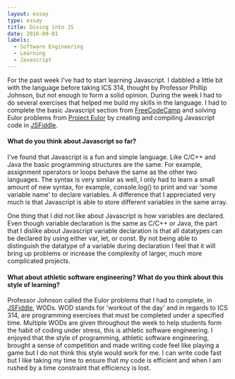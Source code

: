 ```yaml
---
layout: essay
type: essay
title: Diving into JS
date: 2016-09-01
labels:
  - Software Engineering
  - Learning
  - Javascript
---
```


For the past week I've had to start learning Javascript.  I dabbled a little bit with the language before taking ICS 314, thought by Professor Phillip Johnson, but not enough to form a solid opinion.  During the week I had to do several exercises that helped me build my skills in the language.  I had to complete the basic Javascript section from [FreeCodeCamp](https://www.freecodecamp.com/) and solving Eulor problems from [Project Eulor](https://projecteuler.net/) by creating and compiling Javascript code in [JSFiddle](https://jsfiddle.net/).

<h4>What do you think about Javascript so far?</h4>

I've found that Javascript is a fun and simple language.  Like C/C++ and Java the basic programming structures are the same.  For example, assignment operators or loops behave the same as the other two languages.  The syntax is very similar as well, I only had to learn a small amount of new syntax, for example, console.log() to print and var 'some variable name' to declare variables.  A difference that I appreciated very much is that Javascript is able to store different variables in the same array.

One thing that I did not like about Javascript is how variables are declared.  Even though variable declaration is the same as C/C++ or Java, the part that I dislike about Javascript variable declaration is that all datatypes can be declared by using either var, let, or const.  By not being able to distinguish the datatype of a variable during declaration I feel that it will bring up problems or increase the complexity of larger, much more complicated projects.

<h4>What about athletic software engineering? What do you think about this style of learning?</h4>

Professor Johnson called the Eulor problems that I had to complete, in [JSFiddle](https://jsfiddle.net/), WODs.  WOD stands for 'workout of the day' and in regards to ICS 314, are programming exercises that must be completed under a specified time.  Multiple WODs are given throughout the week to help students form the habit of coding under stress, this is athletic software engineering.  I enjoyed that the style of programming, athletic software engineering, brought a sense of competition and made writing code feel like playing a game but I do not think this style would work for me.  I can write code fast but I like taking my time to ensure that my code is efficient and when I am rushed by a time constraint that efficiency is lost.

